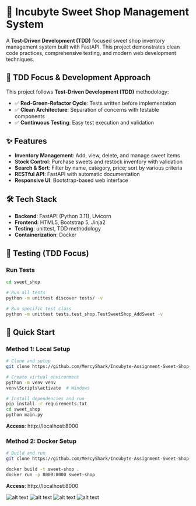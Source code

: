 # 🍭 Incubyte Sweet Shop Management System

A **Test-Driven Development (TDD)** focused sweet shop inventory management system built with FastAPI. This project demonstrates clean code practices, comprehensive testing, and modern web development techniques.

## 🎯 TDD Focus & Development Approach

This project follows **Test-Driven Development (TDD)** methodology:

- ✅ **Red-Green-Refactor Cycle**: Tests written before implementation
- ✅ **Clean Architecture**: Separation of concerns with testable components
- ✅ **Continuous Testing**: Easy test execution and validation

## ✨ Features

- **Inventory Management**: Add, view, delete, and manage sweet items
- **Stock Control**: Purchase sweets and restock inventory with validation
- **Search & Sort**: Filter by name, category, price; sort by various criteria
- **RESTful API**: FastAPI with automatic documentation
- **Responsive UI**: Bootstrap-based web interface

## 🛠 Tech Stack

- **Backend**: FastAPI (Python 3.11), Uvicorn
- **Frontend**: HTML5, Bootstrap 5, Jinja2
- **Testing**: unittest, TDD methodology
- **Containerization**: Docker


## 🧪 Testing (TDD Focus)

### Run Tests
```bash
cd sweet_shop

# Run all tests
python -m unittest discover tests/ -v

# Run specific test class
python -m unittest tests.test_shop.TestSweetShop_AddSweet -v
```

## 🚀 Quick Start

### Method 1: Local Setup

```bash
# Clone and setup
git clone https://github.com/MercyShark/Incubyte-Assignment-Sweet-Shop-Management-System.git . 

# Create virtual environment
python -m venv venv
venv\Scripts\activate  # Windows

# Install dependencies and run
pip install -r requirements.txt
cd sweet_shop
python main.py
```

**Access**: http://localhost:8000

### Method 2: Docker Setup

```bash
# Build and run
git clone https://github.com/MercyShark/Incubyte-Assignment-Sweet-Shop-Management-System.git . 

docker build -t sweet-shop .
docker run -p 8000:8000 sweet-shop
```

**Access**: http://localhost:8000



![alt text](image.png)
![alt text](image-1.png)
![alt text](image-2.png)
![alt text](image-3.png)
